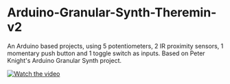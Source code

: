 # Arduino-Granular-Synth-Theremin-v2
An Arduino based projects, using 5 potentiometers, 2 IR proximity sensors, 1 momentary push button and 1 toggle switch as inputs.
Based on Peter Knight's Arduino Granular Synth project.

 [![Watch the video](https://i.imgur.com/xYwKKR7.png)](https://youtu.be/2OcyxWDMjQo)

